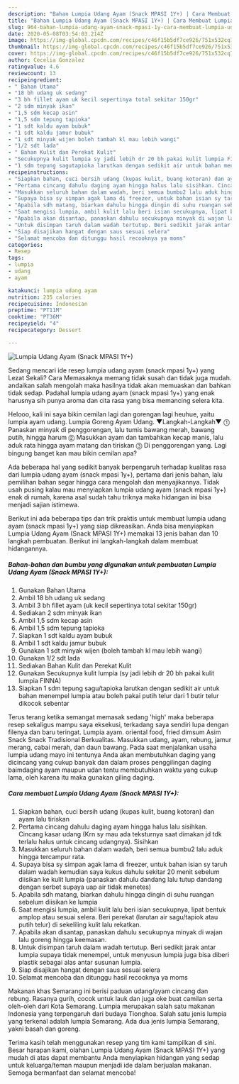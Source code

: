 ```yaml
---
description: "Bahan Lumpia Udang Ayam (Snack MPASI 1Y+) | Cara Membuat Lumpia Udang Ayam (Snack MPASI 1Y+) Yang Mudah Dan Praktis"
title: "Bahan Lumpia Udang Ayam (Snack MPASI 1Y+) | Cara Membuat Lumpia Udang Ayam (Snack MPASI 1Y+) Yang Mudah Dan Praktis"
slug: 964-bahan-lumpia-udang-ayam-snack-mpasi-1y-cara-membuat-lumpia-udang-ayam-snack-mpasi-1y-yang-mudah-dan-praktis
date: 2020-05-08T03:54:03.214Z
image: https://img-global.cpcdn.com/recipes/c46f15b5df7ce926/751x532cq70/lumpia-udang-ayam-snack-mpasi-1y-foto-resep-utama.jpg
thumbnail: https://img-global.cpcdn.com/recipes/c46f15b5df7ce926/751x532cq70/lumpia-udang-ayam-snack-mpasi-1y-foto-resep-utama.jpg
cover: https://img-global.cpcdn.com/recipes/c46f15b5df7ce926/751x532cq70/lumpia-udang-ayam-snack-mpasi-1y-foto-resep-utama.jpg
author: Cecelia Gonzalez
ratingvalue: 4.6
reviewcount: 13
recipeingredient:
- " Bahan Utama"
- "18 bh udang uk sedang"
- "3 bh fillet ayam uk kecil sepertinya total sekitar 150gr"
- "2 sdm minyak ikan"
- "1,5 sdm kecap asin"
- "1,5 sdm tepung tapioka"
- "1 sdt kaldu ayam bubuk"
- "1 sdt kaldu jamur bubuk"
- "1 sdt minyak wijen boleh tambah kl mau lebih wangi"
- "1/2 sdt lada"
- " Bahan Kulit dan Perekat Kulit"
- "Secukupnya kulit lumpia sy jadi lebih dr 20 bh pakai kulit lumpia FINNA"
- "1 sdm tepung sagutapioka larutkan dengan sedikit air untuk bahan menempel lumpia atau boleh pakai putih telur dari 1 butir telur dikocok sebentar"
recipeinstructions:
- "Siapkan bahan, cuci bersih udang (kupas kulit, buang kotoran) dan ayam lalu tiriskan"
- "Pertama cincang dahulu daging ayam hingga halus lalu sisihkan. Cincang kasar udang (Krn sy mau ada teksturnya saat dimakan jd tdk terlalu halus untuk cincang udangnya). Sisihkan"
- "Masukkan seluruh bahan dalam wadah, beri semua bumbu2 lalu aduk hingga tercampur rata."
- "Supaya bisa sy simpan agak lama di freezer, untuk bahan isian sy taruh dalam wadah kemudian saya kukus dahulu sekitar 20 menit sebelum diisikan ke kulit lumpia (panaskan dahulu dandang lalu tutup dandang dengan serbet supaya uap air tidak menetes)"
- "Apabila sdh matang, biarkan dahulu hingga dingin di suhu ruangan sebelum diisikan ke lumpia"
- "Saat mengisi lumpia, ambil kulit lalu beri isian secukupnya, lipat bentuk amplop atau sesuai selera. Beri perekat (larutan air sagu/tapiok atau putih telur) di sekeliling kulit lalu rekatkan."
- "Apabila akan disantap, panaskan dahulu secukupnya minyak di wajan lalu goreng hingga keemasan."
- "Untuk disimpan taruh dalam wadah tertutup. Beri sedikit jarak antar lumpia supaya tidak menempel, untuk menyusun lumpia juga bisa diberi plastik sebagai alas antar susunan lumpia."
- "Siap disajikan hangat dengan saus sesuai selera"
- "Selamat mencoba dan ditunggu hasil recooknya ya moms"
categories:
- Resep
tags:
- lumpia
- udang
- ayam

katakunci: lumpia udang ayam 
nutrition: 235 calories
recipecuisine: Indonesian
preptime: "PT11M"
cooktime: "PT36M"
recipeyield: "4"
recipecategory: Dessert

---
```



![Lumpia Udang Ayam (Snack MPASI 1Y+)](https://img-global.cpcdn.com/recipes/c46f15b5df7ce926/751x532cq70/lumpia-udang-ayam-snack-mpasi-1y-foto-resep-utama.jpg)

Sedang mencari ide resep lumpia udang ayam (snack mpasi 1y+) yang Lezat Sekali? Cara Memasaknya memang tidak susah dan tidak juga mudah. andaikan salah mengolah maka hasilnya tidak akan memuaskan dan bahkan tidak sedap. Padahal lumpia udang ayam (snack mpasi 1y+) yang enak harusnya sih punya aroma dan cita rasa yang bisa memancing selera kita.

Helooo, kali ini saya bikin cemilan lagi dan gorengan lagi heuhue, yaitu lumpia ayam udang. Lumpia Goreng Ayam Udang. ▼Langkah-Langkah▼ ⓵ Panaskan minyak di penggorengan, lalu tumis bawang merah, bawang putih, hingga harum ⓶ Masukkan ayam dan tambahkan kecap manis, lalu aduk rata hingga ayam matang dan tiriskan ⓷ Di penggorengan yang. Lagi bingung banget kan mau bikin cemilan apa?

Ada beberapa hal yang sedikit banyak berpengaruh terhadap kualitas rasa dari lumpia udang ayam (snack mpasi 1y+), pertama dari jenis bahan, lalu pemilihan bahan segar hingga cara mengolah dan menyajikannya. Tidak usah pusing kalau mau menyiapkan lumpia udang ayam (snack mpasi 1y+) enak di rumah, karena asal sudah tahu triknya maka hidangan ini bisa menjadi sajian istimewa.


Berikut ini ada beberapa tips dan trik praktis untuk membuat lumpia udang ayam (snack mpasi 1y+) yang siap dikreasikan. Anda bisa menyiapkan Lumpia Udang Ayam (Snack MPASI 1Y+) memakai 13 jenis bahan dan 10 langkah pembuatan. Berikut ini langkah-langkah dalam membuat hidangannya.

<!--inarticleads1-->

##### Bahan-bahan dan bumbu yang digunakan untuk pembuatan Lumpia Udang Ayam (Snack MPASI 1Y+):

1. Gunakan  Bahan Utama
1. Ambil 18 bh udang uk sedang
1. Ambil 3 bh fillet ayam (uk kecil sepertinya total sekitar 150gr)
1. Sediakan 2 sdm minyak ikan
1. Ambil 1,5 sdm kecap asin
1. Ambil 1,5 sdm tepung tapioka
1. Siapkan 1 sdt kaldu ayam bubuk
1. Ambil 1 sdt kaldu jamur bubuk
1. Gunakan 1 sdt minyak wijen (boleh tambah kl mau lebih wangi)
1. Gunakan 1/2 sdt lada
1. Sediakan  Bahan Kulit dan Perekat Kulit
1. Gunakan Secukupnya kulit lumpia (sy jadi lebih dr 20 bh pakai kulit lumpia FINNA)
1. Siapkan 1 sdm tepung sagu/tapioka larutkan dengan sedikit air untuk bahan menempel lumpia atau boleh pakai putih telur dari 1 butir telur dikocok sebentar


Terus terang ketika semangat memasak sedang &#39;high&#39; maka beberapa resep sekaligus mampu saya eksekusi, terkadang saya sendiri lupa dengan filenya dan baru teringat. Lumpia ayam. oriental food, fried dimsum Asim Snack Snack Tradisional Berkualitas. Masukkan udang, ayam, rebung, jamur merang, cabai merah, dan daun bawang. Pada saat menjalankan usaha lumpia udang mayo ini tentunya Anda akan membutuhkan daging yang dicincang yang cukup banyak dan dalam proses penggilingan daging baimdaging ayam maupun udan tentu membutuhkan waktu yang cukup lama, oleh karena itu maka gunakan giling daging. 

<!--inarticleads2-->

##### Cara membuat Lumpia Udang Ayam (Snack MPASI 1Y+):

1. Siapkan bahan, cuci bersih udang (kupas kulit, buang kotoran) dan ayam lalu tiriskan
1. Pertama cincang dahulu daging ayam hingga halus lalu sisihkan. Cincang kasar udang (Krn sy mau ada teksturnya saat dimakan jd tdk terlalu halus untuk cincang udangnya). Sisihkan
1. Masukkan seluruh bahan dalam wadah, beri semua bumbu2 lalu aduk hingga tercampur rata.
1. Supaya bisa sy simpan agak lama di freezer, untuk bahan isian sy taruh dalam wadah kemudian saya kukus dahulu sekitar 20 menit sebelum diisikan ke kulit lumpia (panaskan dahulu dandang lalu tutup dandang dengan serbet supaya uap air tidak menetes)
1. Apabila sdh matang, biarkan dahulu hingga dingin di suhu ruangan sebelum diisikan ke lumpia
1. Saat mengisi lumpia, ambil kulit lalu beri isian secukupnya, lipat bentuk amplop atau sesuai selera. Beri perekat (larutan air sagu/tapiok atau putih telur) di sekeliling kulit lalu rekatkan.
1. Apabila akan disantap, panaskan dahulu secukupnya minyak di wajan lalu goreng hingga keemasan.
1. Untuk disimpan taruh dalam wadah tertutup. Beri sedikit jarak antar lumpia supaya tidak menempel, untuk menyusun lumpia juga bisa diberi plastik sebagai alas antar susunan lumpia.
1. Siap disajikan hangat dengan saus sesuai selera
1. Selamat mencoba dan ditunggu hasil recooknya ya moms


Makanan khas Semarang ini berisi paduan udang/ayam cincang dan rebung. Rasanya gurih, cocok untuk lauk dan juga oke buat camilan serta oleh-oleh dari Kota Semarang. Lumpia merupakan salah satu makanan Indonesia yang terpengaruh dari budaya Tionghoa. Salah satu jenis lumpia yang terkenal adalah lumpia Semarang. Ada dua jenis lumpia Semarang, yakni basah dan goreng. 

Terima kasih telah menggunakan resep yang tim kami tampilkan di sini. Besar harapan kami, olahan Lumpia Udang Ayam (Snack MPASI 1Y+) yang mudah di atas dapat membantu Anda menyiapkan hidangan yang sedap untuk keluarga/teman maupun menjadi ide dalam berjualan makanan. Semoga bermanfaat dan selamat mencoba!
